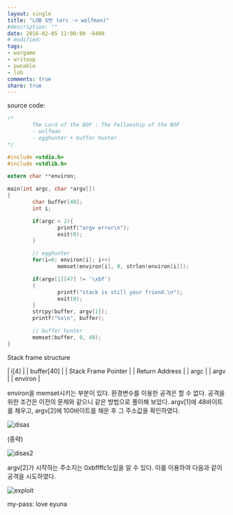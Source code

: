 ```yaml
---
layout: single
title: "LOB 5번 (orc -> wolfman)"
#description: ""
date: 2016-02-05 12:00:00 -0400
# modified: 
tags: 
- wargame
- writeup
- pwnable
- lob
comments: true
share: true
---
```


source code:

```c
﻿/*
        The Lord of the BOF : The Fellowship of the BOF
        - wolfman
        - egghunter + buffer hunter
*/

#include <stdio.h>
#include <stdlib.h>

extern char **environ;

main(int argc, char *argv[])
{
        char buffer[40];
        int i;

        if(argc < 2){
                printf("argv error\n");
                exit(0);
        }

        // egghunter
        for(i=0; environ[i]; i++)
                memset(environ[i], 0, strlen(environ[i]));

        if(argv[1][47] != '\xbf')
        {
                printf("stack is still your friend.\n");
                exit(0);
        }
        strcpy(buffer, argv[1]); 
        printf("%s\n", buffer);

        // buffer hunter
        memset(buffer, 0, 40);
}
```

Stack frame structure


| i[4] |
| buffer[40] |
| Stack Frame Pointer |
| Return Address |
| argc |
| argv |
| environ |


environ을 memset시키는 부분이 있다. 환경변수를 이용한 공격은 할 수 없다. 공격을 위한 조건은 이전의 문제와 같으니 같은 방법으로 풀이해 보았다. argv[1]에 48바이트를 채우고, argv[2]에 100바이트를 채운 후 그 주소값을 확인하였다.

![disas]({{site.url}}{{site.baseurl}}/assets/images/2016-02-05-LOB-05/0.png)

(중략)

![disas2]({{site.url}}{{site.baseurl}}/assets/images/2016-02-05-LOB-05/1.png)

argv[2]가 시작하는 주소지는 0xbffffc1c임을 알 수 있다. 이를 이용하여 다음과 같이 공격을 시도하였다.

![exploit]({{site.url}}{{site.baseurl}}/assets/images/2016-02-05-LOB-05/2.png)


my-pass: love eyuna